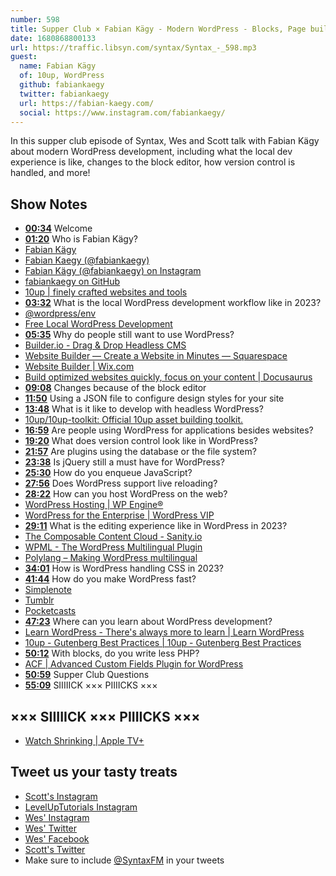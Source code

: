 ```yaml
---
number: 598
title: Supper Club × Fabian Kägy - Modern WordPress - Blocks, Page builders, Headless, Custom Fields
date: 1680868800133
url: https://traffic.libsyn.com/syntax/Syntax_-_598.mp3
guest:
  name: Fabian Kägy
  of: 10up, WordPress
  github: fabiankaegy
  twitter: fabiankaegy
  url: https://fabian-kaegy.com/
  social: https://www.instagram.com/fabiankaegy/
---
```


In this supper club episode of Syntax, Wes and Scott talk with Fabian Kägy about modern WordPress development, including what the local dev experience is like, changes to the block editor, how version control is handled, and more!

## Show Notes

- **[00:34](#t=00:34)** Welcome
- **[01:20](#t=01:20)** Who is Fabian Kägy?
- [Fabian Kägy](https://fabian-kaegy.com/)
- [Fabian Kaegy (@fabiankaegy)](https://twitter.com/fabiankaegy)
- [Fabian Kägy (@fabiankaegy) on Instagram](https://www.instagram.com/fabiankaegy/)
- [fabiankaegy on GitHub](https://github.com/fabiankaegy)
- [10up | finely crafted websites and tools](https://10up.com/)
- **[03:32](#t=03:32)** What is the local WordPress development workflow like in 2023?
- [@wordpress/env](https://developer.wordpress.org/block-editor/reference-guides/packages/packages-env/)
- [Free Local WordPress Development](https://wpengine.com/local/)
- **[05:35](#t=05:35)** Why do people still want to use WordPress?
- [Builder.io - Drag & Drop Headless CMS](https://www.builder.io/)
- [Website Builder — Create a Website in Minutes — Squarespace](https://www.squarespace.com/)
- [Website Builder | Wix.com](https://www.wix.com/)
- [Build optimized websites quickly, focus on your content | Docusaurus](https://docusaurus.io/)
- **[09:08](#t=09:08)** Changes because of the block editor
- **[11:50](#t=11:50)** Using a JSON file to configure design styles for your site
- **[13:48](#t=13:48)** What is it like to develop with headless WordPress?
- [10up/10up-toolkit: Official 10up asset building toolkit.](https://github.com/10up/10up-toolkit)
- **[16:59](#t=16:59)** Are people using WordPress for applications besides websites?
- **[19:20](#t=19:20)** What does version control look like in WordPress?
- **[21:57](#t=21:57)** Are plugins using the database or the file system?
- **[23:38](#t=23:38)** Is jQuery still a must have for WordPress?
- **[25:30](#t=25:30)** How do you enqueue JavaScript?
- **[27:56](#t=27:56)** Does WordPress support live reloading?
- **[28:22](#t=28:22)** How can you host WordPress on the web?
- [WordPress Hosting | WP Engine®](https://wpengine.com/)
- [WordPress for the Enterprise | WordPress VIP](https://wpvip.com/)
- **[29:11](#t=29:11)** What is the editing experience like in WordPress in 2023?
- [The Composable Content Cloud - Sanity.io](https://www.sanity.io/)
- [WPML - The WordPress Multilingual Plugin](https://wpml.org/)
- [Polylang – Making WordPress multilingual](https://polylang.pro/)
- **[34:01](#t=34:01)** How is WordPress handling CSS in 2023?
- **[41:44](#t=41:44)** How do you make WordPress fast?
- [Simplenote](https://simplenote.com/)
- [Tumblr](https://www.tumblr.com/)
- [Pocketcasts](https://pocketcasts.com/)
- **[47:23](#t=47:23)** Where can you learn about WordPress development?
- [Learn WordPress - There's always more to learn | Learn WordPress](https://learn.wordpress.org/)
- [10up - Gutenberg Best Practices | 10up - Gutenberg Best Practices](https://gutenberg.10up.com/)
- **[50:12](#t=50:12)** With blocks, do you write less PHP?
- [ACF | Advanced Custom Fields Plugin for WordPress](https://www.advancedcustomfields.com/)
- **[50:59](#t=50:59)** Supper Club Questions
- **[55:09](#t=55:09)** SIIIIICK ××× PIIIICKS ×××

## ××× SIIIIICK ××× PIIIICKS ×××

- [Watch Shrinking | Apple TV+](https://tv.apple.com/us/show/shrinking/umc.cmc.apzybj6eqf6pzccd97kev7bs)

## Tweet us your tasty treats

- [Scott's Instagram](https://www.instagram.com/stolinski/)
- [LevelUpTutorials Instagram](https://www.instagram.com/LevelUpTutorials/)
- [Wes' Instagram](https://www.instagram.com/wesbos/)
- [Wes' Twitter](https://twitter.com/wesbos)
- [Wes' Facebook](https://www.facebook.com/wesbos.developer)
- [Scott's Twitter](https://twitter.com/stolinski)
- Make sure to include [@SyntaxFM](https://twitter.com/SyntaxFM) in your tweets

